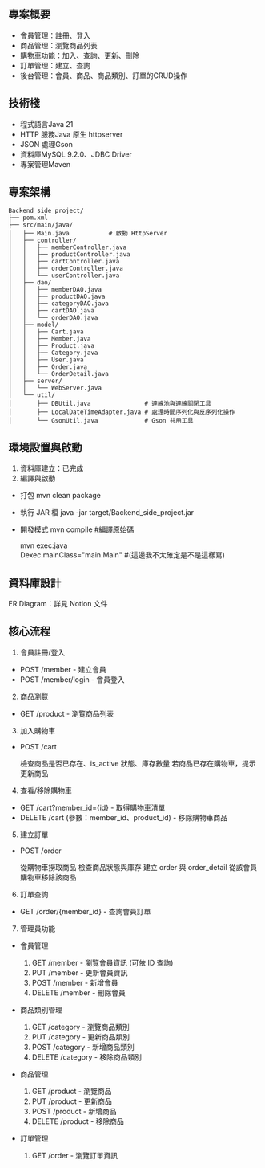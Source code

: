 ##  專案概要


- 會員管理：註冊、登入
- 商品管理：瀏覽商品列表
- 購物車功能：加入、查詢、更新、刪除
- 訂單管理：建立、查詢
- 後台管理：會員、商品、商品類別、訂單的CRUD操作

## 技術棧

- 程式語言Java 21
- HTTP 服務Java 原生 httpserver
- JSON 處理Gson
- 資料庫MySQL 9.2.0、JDBC Driver
- 專案管理Maven

## 專案架構
```
Backend_side_project/
├── pom.xml
├── src/main/java/
│   ├── Main.java           # 啟動 HttpServer
│   ├── controller/
│   │   ├── memberController.java
│   │   ├── productController.java
│   │   ├── cartController.java
│   │   ├── orderController.java
│   │   └── userController.java
│   ├── dao/
│   │   ├── memberDAO.java
│   │   ├── productDAO.java
│   │   ├── categoryDAO.java
│   │   ├── cartDAO.java
│   │   └── orderDAO.java
│   ├── model/
│   │   ├── Cart.java
│   │   ├── Member.java
│   │   ├── Product.java
│   │   ├── Category.java
│   │   ├── User.java
│   │   ├── Order.java
│   │   └── OrderDetail.java
│   ├── server/
│   │   └── WebServer.java
│   └── util/
│       ├── DBUtil.java               # 連線池與連線關閉工具
│       ├── LocalDateTimeAdapter.java # 處理時間序列化與反序列化操作
│       └── GsonUtil.java             # Gson 共用工具
```

## 環境設置與啟動

1. 資料庫建立：已完成
2. 編譯與啟動
- 打包
  mvn clean package

- 執行 JAR 檔
  java -jar target/Backend_side_project.jar

- 開發模式
  mvn compile #編譯原始碼

  mvn exec:java\
     Dexec.mainClass="main.Main" #(這邊我不太確定是不是這樣寫)



## 資料庫設計

ER Diagram：詳見 Notion 文件

## 核心流程

1. 會員註冊/登入

- POST /member - 建立會員
- POST /member/login - 會員登入

2. 商品瀏覽

- GET /product - 瀏覽商品列表

3. 加入購物車

- POST /cart

  檢查商品是否已存在、is_active 狀態、庫存數量
  若商品已存在購物車，提示更新商品



4. 查看/移除購物車

- GET /cart?member_id={id} - 取得購物車清單
- DELETE /cart (參數：member_id、product_id) - 移除購物車商品

5. 建立訂單

- POST /order

  從購物車撈取商品
  檢查商品狀態與庫存
  建立 order 與 order_detail
  從該會員購物車移除該商品
 


6. 訂單查詢

- GET /order/{member_id} - 查詢會員訂單

7. 管理員功能

* 會員管理

  1. GET /member - 瀏覽會員資訊 (可依 ID 查詢)
  2. PUT /member - 更新會員資訊
  3. POST /member - 新增會員
  4. DELETE /member - 刪除會員


* 商品類別管理

  1. GET /category - 瀏覽商品類別
  2. PUT /category - 更新商品類別
  3. POST /category - 新增商品類別
  4. DELETE /category - 移除商品類別


* 商品管理

  1. GET /product - 瀏覽商品
  2. PUT /product - 更新商品
  3. POST /product - 新增商品
  4. DELETE /product - 移除商品


* 訂單管理

  1. GET /order - 瀏覽訂單資訊
